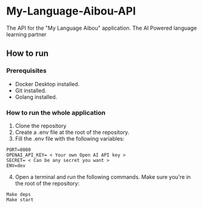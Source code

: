 # My-Language-Aibou-API
The API for the "My Language Aibou" application. The AI Powered language learning partner

## How to run

### Prerequisites

- Docker Desktop installed.
- Git installed.
- Golang installed.

### How to run the whole application

1. Clone the repository
2. Create a .env file at the root of the repository.
3. Fill the .env file with the following variables:
```
PORT=8080
OPENAI_API_KEY= < Your own Open AI API key >
SECRET= < Can be any secret you want >
ENV=dev
```
4. Open a terminal and run the following commands. Make sure you're in the root of the repository:

```
Make deps
Make start
```
